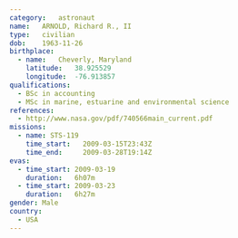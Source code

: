 ```yaml
---
category:	astronaut
name:	ARNOLD, Richard R., II
type:	civilian
dob:	1963-11-26
birthplace:
  - name:	Cheverly, Maryland
    latitude:	38.925529
    longitude:	-76.913857
qualifications:
  - BSc in accounting
  - MSc in marine, estuarine and environmental science
references:
  - http://www.nasa.gov/pdf/740566main_current.pdf
missions:
  - name: STS-119
    time_start:   2009-03-15T23:43Z
    time_end:     2009-03-28T19:14Z
evas:
  - time_start: 2009-03-19
    duration:   6h07m
  - time_start: 2009-03-23
    duration:   6h27m
gender:	Male
country:
  - USA
---
```

